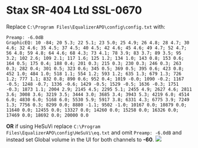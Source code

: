 # Stax SR-404 Ltd SSL-0670
Replace `C:\Program Files\EqualizerAPO\config\config.txt` with:
```
Preamp: -6.0dB
GraphicEQ: 10 -84; 20 5.3; 22 5.1; 23 5.0; 25 4.9; 26 4.8; 28 4.7; 30 4.6; 32 4.6; 35 4.5; 37 4.5; 40 4.5; 42 4.6; 45 4.6; 49 4.7; 52 4.7; 56 4.8; 59 4.8; 64 4.6; 68 4.3; 73 4.1; 78 3.9; 83 3.7; 89 3.5; 95 3.2; 102 2.6; 109 2.1; 117 1.6; 125 1.2; 134 1.0; 143 0.8; 153 0.6; 164 0.5; 175 0.4; 188 0.4; 201 0.3; 215 0.3; 230 0.3; 246 0.3; 263 0.3; 282 0.4; 301 0.5; 323 0.6; 345 0.5; 369 0.5; 395 0.6; 423 0.8; 452 1.0; 484 1.0; 518 1.1; 554 1.2; 593 1.2; 635 1.3; 679 1.3; 726 1.2; 777 1.1; 832 0.8; 890 0.6; 952 0.4; 1019 -0.0; 1090 -0.2; 1167 -0.5; 1248 -0.7; 1336 -0.6; 1429 -0.5; 1529 -0.5; 1636 -0.3; 1751 -0.3; 1873 1.1; 2004 2.9; 2145 4.5; 2295 5.1; 2455 4.9; 2627 4.6; 2811 3.6; 3008 3.6; 3219 3.5; 3444 3.0; 3685 3.4; 3943 5.3; 4219 6.0; 4514 6.0; 4830 6.0; 5168 6.0; 5530 5.9; 5917 3.8; 6331 4.3; 6775 3.9; 7249 1.3; 7756 0.3; 8299 0.0; 8880 -1.1; 9502 -1.0; 10167 0.0; 10879 0.0; 11640 0.0; 12455 0.0; 13327 0.0; 14260 0.0; 15258 0.0; 16326 0.0; 17469 0.0; 18692 0.0; 20000 0.0
```
**OR** if using HeSuVi replace `C:\Program Files\EqualizerAPO\config\HeSuVi\eq.txt` and omit `Preamp: -6.0dB` and instead set Global volume in the UI for both channels to **-60**.
![](https://raw.githubusercontent.com/jaakkopasanen/AutoEq/master/results/Headphone.com/innerfidelity/onear/Stax%20SR-404%20Ltd%20SSL-0670/Stax%20SR-404%20Ltd%20SSL-0670.png)